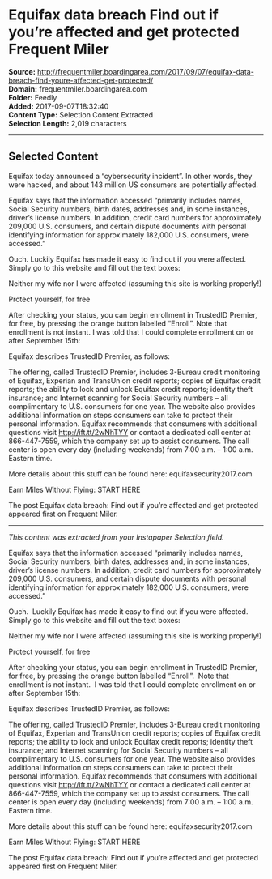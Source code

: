 # Equifax data breach Find out if you’re affected and get protected Frequent Miler

**Source:** http://frequentmiler.boardingarea.com/2017/09/07/equifax-data-breach-find-youre-affected-get-protected/  
**Domain:** frequentmiler.boardingarea.com  
**Folder:** Feedly  
**Added:** 2017-09-07T18:32:40  
**Content Type:** Selection Content Extracted  
**Selection Length:** 2,019 characters  


---

## Selected Content

Equifax today announced a “cybersecurity incident”. In other words, they were hacked, and about 143 million US consumers are potentially affected.

Equifax says that the information accessed “primarily includes names, Social Security numbers, birth dates, addresses and, in some instances, driver’s license numbers. In addition, credit card numbers for approximately 209,000 U.S. consumers, and certain dispute documents with personal identifying information for approximately 182,000 U.S. consumers, were accessed.”

Ouch. Luckily Equifax has made it easy to find out if you were affected. Simply go to this website and fill out the text boxes:

Neither my wife nor I were affected (assuming this site is working properly!)

Protect yourself, for free

After checking your status, you can begin enrollment in TrustedID Premier, for free, by pressing the orange button labelled “Enroll”. Note that enrollment is not instant. I was told that I could complete enrollment on or after September 15th:

Equifax describes TrustedID Premier, as follows:

The offering, called TrustedID Premier, includes 3-Bureau credit monitoring of Equifax, Experian and TransUnion credit reports; copies of Equifax credit reports; the ability to lock and unlock Equifax credit reports; identity theft insurance; and Internet scanning for Social Security numbers – all complimentary to U.S. consumers for one year. The website also provides additional information on steps consumers can take to protect their personal information. Equifax recommends that consumers with additional questions visit http://ift.tt/2wNhTYY or contact a dedicated call center at 866-447-7559, which the company set up to assist consumers. The call center is open every day (including weekends) from 7:00 a.m. – 1:00 a.m. Eastern time.

More details about this stuff can be found here: equifaxsecurity2017.com

Earn Miles Without Flying: START HERE

The post Equifax data breach: Find out if you’re affected and get protected appeared first on Frequent Miler.

---

*This content was extracted from your Instapaper Selection field.*

Equifax says that the information accessed “primarily includes names, Social Security numbers, birth dates, addresses and, in some instances, driver’s license numbers. In addition, credit card numbers for approximately 209,000 U.S. consumers, and certain dispute documents with personal identifying information for approximately 182,000 U.S. consumers, were accessed.”

Ouch.  Luckily Equifax has made it easy to find out if you were affected.  Simply go to this website and fill out the text boxes:

Neither my wife nor I were affected (assuming this site is working properly!)

Protect yourself, for free

After checking your status, you can begin enrollment in TrustedID Premier, for free, by pressing the orange button labelled “Enroll”.  Note that enrollment is not instant.  I was told that I could complete enrollment on or after September 15th:

Equifax describes TrustedID Premier, as follows:

The offering, called TrustedID Premier, includes 3-Bureau credit monitoring of Equifax, Experian and TransUnion credit reports; copies of Equifax credit reports; the ability to lock and unlock Equifax credit reports; identity theft insurance; and Internet scanning for Social Security numbers – all complimentary to U.S. consumers for one year. The website also provides additional information on steps consumers can take to protect their personal information. Equifax recommends that consumers with additional questions visit http://ift.tt/2wNhTYY or contact a dedicated call center at 866-447-7559, which the company set up to assist consumers. The call center is open every day (including weekends) from 7:00 a.m. – 1:00 a.m. Eastern time.

More details about this stuff can be found here: equifaxsecurity2017.com

Earn Miles Without Flying: START HERE

The post Equifax data breach: Find out if you’re affected and get protected appeared first on Frequent Miler.
